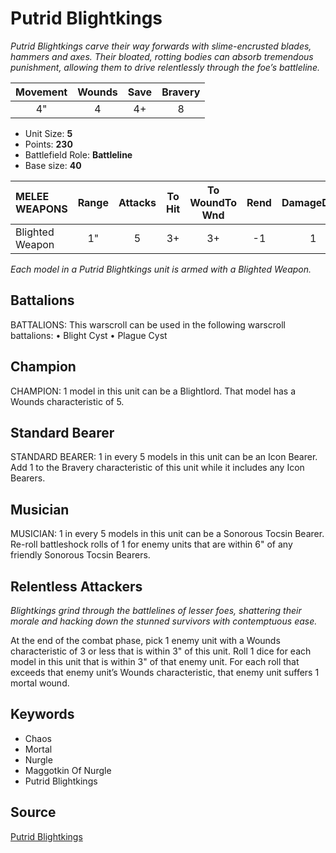 # Putrid Blightkings

_Putrid Blightkings carve their way forwards with slime-encrusted blades, hammers and axes. Their bloated, rotting bodies can absorb tremendous punishment, allowing them to drive relentlessly through the foe’s battleline._


| Movement | Wounds | Save | Bravery |
|:--------:|:------:|:----:|:-------:|
| 4" | 4 | 4+ | 8 |

* Unit Size: **5**
* Points: **230**
* Battlefield Role: **Battleline**
* Base size: **40**

| MELEE WEAPONS | Range | Attacks | To Hit | To WoundTo Wnd | Rend | DamageDmg |
|:---|:--:|:--:|:--:|:--:|:--:|:--:|
| Blighted Weapon | 1" | 5 | 3+ | 3+ | -1 | 1 |


_Each model in a Putrid Blightkings unit is armed with a Blighted Weapon._

## Battalions

BATTALIONS: This warscroll can be used in the following warscroll battalions: • Blight Cyst • Plague Cyst

## Champion

CHAMPION: 1 model in this unit can be a Blightlord. That model has a Wounds characteristic of 5.

## Standard Bearer

STANDARD BEARER: 1 in every 5 models in this unit can be an Icon Bearer. Add 1 to the Bravery characteristic of this unit while it includes any Icon Bearers.

## Musician

MUSICIAN: 1 in every 5 models in this unit can be a Sonorous Tocsin Bearer. Re-roll battleshock rolls of 1 for enemy units that are within 6" of any friendly Sonorous Tocsin Bearers.

## Relentless Attackers

_Blightkings grind through the battlelines of lesser foes, shattering their morale and hacking down the stunned survivors with contemptuous ease._

At the end of the combat phase, pick 1 enemy unit with a Wounds characteristic of 3 or less that is within 3" of this unit. Roll 1 dice for each model in this unit that is within 3" of that enemy unit. For each roll that exceeds that enemy unit’s Wounds characteristic, that enemy unit suffers 1 mortal wound.

## Keywords

* Chaos
* Mortal
* Nurgle
* Maggotkin Of Nurgle
* Putrid Blightkings


## Source

[Putrid Blightkings](https://wahapedia.ru/aos3/factions/maggotkin-of-nurgle/Putrid-Blightkings)
